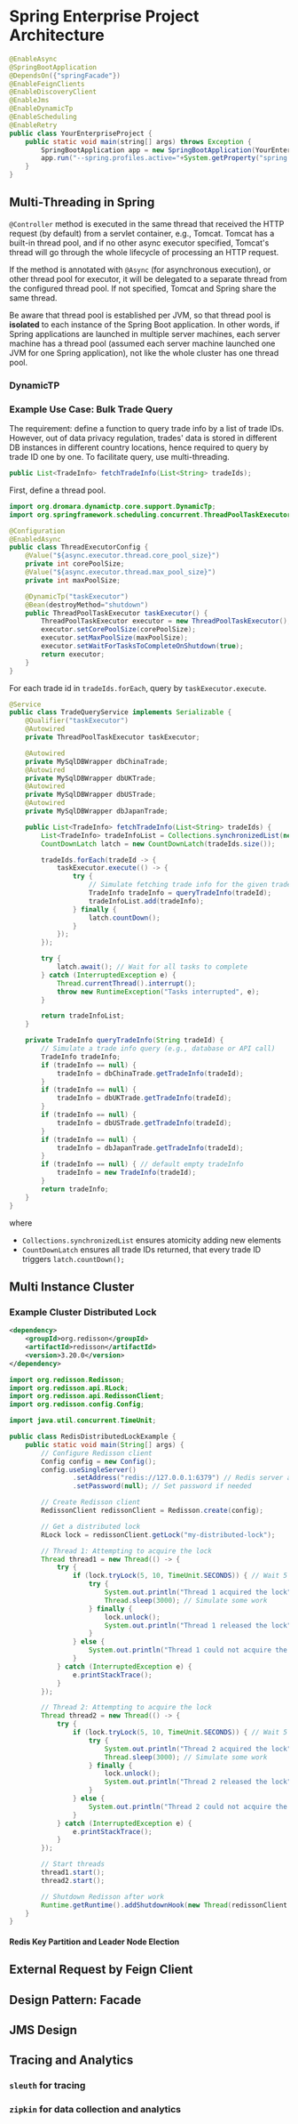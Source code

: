 # Spring Enterprise Project Architecture

```java
@EnableAsync
@SpringBootApplication
@DependsOn({"springFacade"})
@EnableFeignClients
@EnableDiscoveryClient
@EnableJms
@EnableDynamicTp
@EnableScheduling
@EnableRetry
public class YourEnterpriseProject {
    public static void main(string[] args) throws Exception {
        SpringBootApplication app = new SpringBootApplication(YourEnterpriseProject.class);
        app.run("--spring.profiles.active="+System.getProperty("spring.profiles.active"));
    }
}
```

## Multi-Threading in Spring

`@Controller` method is executed in the same thread that received the HTTP request (by default) from a servlet container, e.g., Tomcat.
Tomcat has a built-in thread pool, and if no other async executor specified, Tomcat's thread will go through the whole lifecycle of processing an HTTP request.

If the method is annotated with `@Async` (for asynchronous execution), or other thread pool for executor, it will be delegated to a separate thread from the configured thread pool.
If not specified, Tomcat and Spring share the same thread.

Be aware that thread pool is established per JVM, so that thread pool is **isolated** to each instance of the Spring Boot application.
In other words, if Spring applications are launched in multiple server machines, each server machine has a thread pool (assumed each server machine launched one JVM for one Spring application), not like the whole cluster has one thread pool.

### DynamicTP

### Example Use Case: Bulk Trade Query

The requirement: define a function to query trade info by a list of trade IDs.
However, out of data privacy regulation, trades' data is stored in different DB instances in different country locations, hence required to query by trade ID one by one.
To facilitate query, use multi-threading.

```java
public List<TradeInfo> fetchTradeInfo(List<String> tradeIds);
```

First, define a thread pool.

```java
import org.dromara.dynamictp.core.support.DynamicTp;
import org.springframework.scheduling.concurrent.ThreadPoolTaskExecutor;

@Configuration
@EnabledAsync
public class ThreadExecutorConfig {
    @Value("${async.executor.thread.core_pool_size}")
    private int corePoolSize;
    @Value("${async.executor.thread.max_pool_size}")
    private int maxPoolSize;

    @DynamicTp("taskExecutor")
    @Bean(destroyMethod="shutdown")
    public ThreadPoolTaskExecutor taskExecutor() {
        ThreadPoolTaskExecutor executor = new ThreadPoolTaskExecutor();
        executor.setCorePoolSize(corePoolSize);
        executor.setMaxPoolSize(maxPoolSize);
        executor.setWaitForTasksToCompleteOnShutdown(true);
        return executor;
    }
}
```

For each trade id in `tradeIds.forEach`, query by `taskExecutor.execute`.

```java
@Service
public class TradeQueryService implements Serializable {
    @Qualifier("taskExecutor")
    @Autowired
    private ThreadPoolTaskExecutor taskExecutor;

    @Autowired
    private MySqlDBWrapper dbChinaTrade;
    @Autowired
    private MySqlDBWrapper dbUKTrade;
    @Autowired
    private MySqlDBWrapper dbUSTrade;
    @Autowired
    private MySqlDBWrapper dbJapanTrade;

    public List<TradeInfo> fetchTradeInfo(List<String> tradeIds) {
        List<TradeInfo> tradeInfoList = Collections.synchronizedList(new ArrayList<>());
        CountDownLatch latch = new CountDownLatch(tradeIds.size());

        tradeIds.forEach(tradeId -> {
            taskExecutor.execute(() -> {
                try {
                    // Simulate fetching trade info for the given trade ID
                    TradeInfo tradeInfo = queryTradeInfo(tradeId);
                    tradeInfoList.add(tradeInfo);
                } finally {
                    latch.countDown();
                }
            });
        });

        try {
            latch.await(); // Wait for all tasks to complete
        } catch (InterruptedException e) {
            Thread.currentThread().interrupt();
            throw new RuntimeException("Tasks interrupted", e);
        }

        return tradeInfoList;
    }

    private TradeInfo queryTradeInfo(String tradeId) {
        // Simulate a trade info query (e.g., database or API call)
        TradeInfo tradeInfo;
        if (tradeInfo == null) {
            tradeInfo = dbChinaTrade.getTradeInfo(tradeId);
        }
        if (tradeInfo == null) {
            tradeInfo = dbUKTrade.getTradeInfo(tradeId);
        }
        if (tradeInfo == null) {
            tradeInfo = dbUSTrade.getTradeInfo(tradeId);
        }
        if (tradeInfo == null) {
            tradeInfo = dbJapanTrade.getTradeInfo(tradeId);
        }
        if (tradeInfo == null) { // default empty tradeInfo
            tradeInfo = new TradeInfo(tradeId);
        }
        return tradeInfo;
    }
}
```

where

* `Collections.synchronizedList` ensures atomicity adding new elements
* `CountDownLatch` ensures all trade IDs returned, that every trade ID triggers `latch.countDown();`

## Multi Instance Cluster

### Example Cluster Distributed Lock

```xml
<dependency>
    <groupId>org.redisson</groupId>
    <artifactId>redisson</artifactId>
    <version>3.20.0</version>
</dependency>
```

```java
import org.redisson.Redisson;
import org.redisson.api.RLock;
import org.redisson.api.RedissonClient;
import org.redisson.config.Config;

import java.util.concurrent.TimeUnit;

public class RedisDistributedLockExample {
    public static void main(String[] args) {
        // Configure Redisson client
        Config config = new Config();
        config.useSingleServer()
                .setAddress("redis://127.0.0.1:6379") // Redis server address
                .setPassword(null); // Set password if needed

        // Create Redisson client
        RedissonClient redissonClient = Redisson.create(config);

        // Get a distributed lock
        RLock lock = redissonClient.getLock("my-distributed-lock");

        // Thread 1: Attempting to acquire the lock
        Thread thread1 = new Thread(() -> {
            try {
                if (lock.tryLock(5, 10, TimeUnit.SECONDS)) { // Wait 5 seconds, lock for 10 seconds
                    try {
                        System.out.println("Thread 1 acquired the lock");
                        Thread.sleep(3000); // Simulate some work
                    } finally {
                        lock.unlock();
                        System.out.println("Thread 1 released the lock");
                    }
                } else {
                    System.out.println("Thread 1 could not acquire the lock");
                }
            } catch (InterruptedException e) {
                e.printStackTrace();
            }
        });

        // Thread 2: Attempting to acquire the lock
        Thread thread2 = new Thread(() -> {
            try {
                if (lock.tryLock(5, 10, TimeUnit.SECONDS)) { // Wait 5 seconds, lock for 10 seconds
                    try {
                        System.out.println("Thread 2 acquired the lock");
                        Thread.sleep(3000); // Simulate some work
                    } finally {
                        lock.unlock();
                        System.out.println("Thread 2 released the lock");
                    }
                } else {
                    System.out.println("Thread 2 could not acquire the lock");
                }
            } catch (InterruptedException e) {
                e.printStackTrace();
            }
        });

        // Start threads
        thread1.start();
        thread2.start();

        // Shutdown Redisson after work
        Runtime.getRuntime().addShutdownHook(new Thread(redissonClient::shutdown));
    }
}
```

#### Redis Key Partition and Leader Node Election

## External Request by Feign Client

## Design Pattern: Facade

## JMS Design

## Tracing and Analytics

### `sleuth` for tracing

### `zipkin` for data collection and analytics
